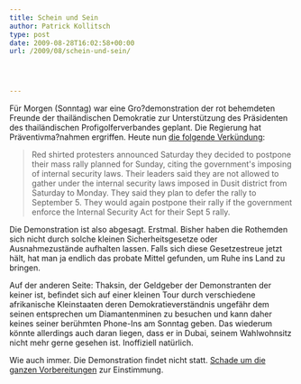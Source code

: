 ```yaml
---
title: Schein und Sein
author: Patrick Kollitsch
type: post
date: 2009-08-28T16:02:58+00:00
url: /2009/08/schein-und-sein/




---
```

Für Morgen (Sonntag) war eine Gro?demonstration der rot behemdeten Freunde der thailändischen Demokratie zur Unterstützung des Präsidenten des thailändischen Profigolferverbandes geplant. Die Regierung hat Präventivma?nahmen ergriffen. Heute nun [die folgende Verkündung][1]:

> Red shirted protesters announced Saturday they decided to postpone their mass rally planned for Sunday, citing the government's imposing of internal security laws. Their leaders said they are not allowed to gather under the internal security laws imposed in Dusit district from Saturday to Monday. They said they plan to defer the rally to September 5. They would again postpone their rally if the government enforce the Internal Security Act for their Sept 5 rally.

Die Demonstration ist also abgesagt. Erstmal. Bisher haben die Rothemden sich nicht durch solche kleinen Sicherheitsgesetze oder Ausnahmezustände aufhalten lassen. Falls sich diese Gesetzestreue jetzt hält, hat man ja endlich das probate Mittel gefunden, um Ruhe ins Land zu bringen.

Auf der anderen Seite: Thaksin, der Geldgeber der Demonstranten der keiner ist, befindet sich auf einer kleinen Tour durch verschiedene afrikanische Kleinstaaten deren Demokratieverständnis ungefähr dem seinen entsprechen um Diamantenminen zu besuchen und kann daher keines seiner berühmten Phone-Ins am Sonntag geben. Das wiederum könnte allerdings auch daran liegen, dass er in Dubai, seinem Wahlwohnsitz nicht mehr gerne gesehen ist. Inoffiziell natürlich.

Wie auch immer. Die Demonstration findet nicht statt. [Schade um die ganzen Vorbereitungen][2] zur Einstimmung.

 [1]: http://www.nationmultimedia.com/2009/08/29/politics/politics_30111006.php
 [2]: http://www.nationmultimedia.com/2009/08/29/politics/politics_30110998.php